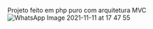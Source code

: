 Projeto feito em php puro com arquitetura MVC
![WhatsApp Image 2021-11-11 at 17 47 55](https://user-images.githubusercontent.com/78935085/141367031-007f477e-9bf7-4345-86a3-ddd9e3499bad.jpeg)

